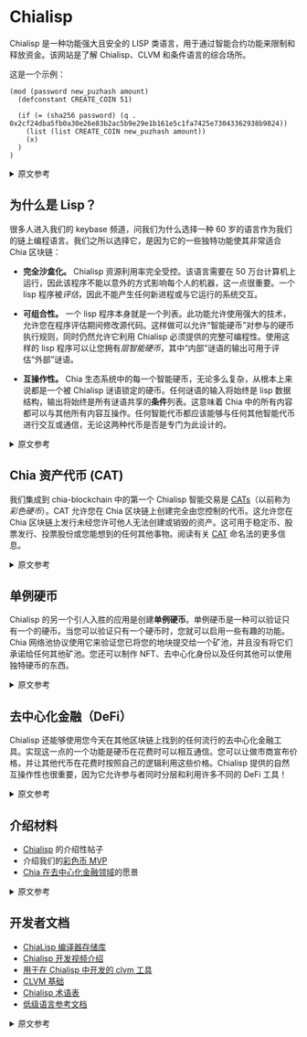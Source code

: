 # Chialisp

Chialisp 是一种功能强大且安全的 LISP 类语言，用于通过智能合约功能来限制和释放资金。该网站是了解 Chialisp、CLVM 和条件语言的综合场所。 

这是一个示例：

```chialisp
(mod (password new_puzhash amount)
  (defconstant CREATE_COIN 51)

  (if (= (sha256 password) (q . 0x2cf24dba5fb0a30e26e83b2ac5b9e29e1b161e5c1fa7425e73043362938b9824))
    (list (list CREATE_COIN new_puzhash amount))
    (x)
  )
)
```

<details>
<summary>原文参考</summary>

Chialisp is a powerful and secure LISP-like language for encumbering and releasing funds with smart-contract capabilities.
This website is a consolidated place to learn about Chialisp, CLVM and the conditions language.

Here's a sample:
```chialisp
(mod (password new_puzhash amount)
  (defconstant CREATE_COIN 51)

  (if (= (sha256 password) (q . 0x2cf24dba5fb0a30e26e83b2ac5b9e29e1b161e5c1fa7425e73043362938b9824))
    (list (list CREATE_COIN new_puzhash amount))
    (x)
  )
)
```

</details>

## 为什么是 Lisp？

很多人进入我们的 keybase 频道，问我们为什么选择一种 60 岁的语言作为我们的链上编程语言。我们之所以选择它，是因为它的一些独特功能使其非常适合 Chia 区块链：

* **完全沙盒化。** Chialisp 资源利用率完全受控。该语言需要在 50 万台计算机上运行，因此该程序不能以意外的方式影响每个人的机器，这一点很重要。一个 lisp 程序被*评估*，因此不能产生任何新进程或与它运行的系统交互。

* **可组合性。** 一个 lisp 程序本身就是一个列表。此功能允许使用强大的技术，允许您在程序评估期间修改源代码。这样做可以允许“智能硬币”对参与的硬币执行规则，同时仍然允许它利用 Chialisp 必须提供的完整可编程性。使用这样的 lisp 程序可以让您拥有*层智能硬币*，其中“内部”谜语的输出可用于评估“外部”谜语。

* **互操作性。** Chia 生态系统中的每一个智能硬币，无论多么复杂，从根本上来说都是一个被 Chialisp 谜语锁定的硬币。任何谜语的输入将始终是 lisp 数据结构，输出将始终是所有谜语共享的**条件**列表。这意味着 Chia 中的所有内容都可以与其他所有内容互操作。任何智能代币都应该能够与任何其他智能代币进行交互或通信，无论这两种代币是否是专门为此设计的。

<details>
<summary>原文参考</summary>

- ## Why Lisp?

Many people come into our keybase channel and ask us why we chose a 60 year old language as our on chain programming language.
We chose it due to a few unique features that make it remarkably well suited to the Chia blockchain:

* **Completely sandboxed.** Chialisp resource utilization is completely controlled.
The language needs to be run on half a million computers, so it is important that the program cannot reach out and affect everyone's machines in an unintended way.
A lisp program is *evaluated* and therefore cannot spawn any new processes or interact with the system it is running on.

* **Composability.** A lisp program is itself just a list.
This feature allows for powerful techniques that allow you to modify source code during program evaluation.
Doing so can allow a "smart coin" to enforce rules on a participating coin while still allowing it to utilize the full programmability that Chialisp has to offer.
Using lisp programs like this allows you to have *layers of smart coins* in which the output of an "inner" puzzle can be used in the evaluation of the "outer" puzzle.

* **Interoperability.** Every smart coin in the Chia ecosystem, no matter how complex, is fundamentally a coin that is locked up with a Chialisp puzzle. The input to any puzzle will always be a lisp data structure, and the output will always be a list of **conditions** that all puzzles share. This means that everything in Chia interoperates with everything else.
Any smart coin should be able to interact or communicate with any other smart coin, regardless of whether either coin was specifically designed to do so.

</details>

## Chia 资产代币 (CAT)

我们集成到 chia-blockchain 中的第一个 Chialisp 智能交易是 [CATs](https://chialisp.com/docs/puzzles/cats)（以前称为*彩色硬币*）。CAT 允许您在 Chia 区块链上创建完全由您控制的代币。这允许您在 Chia 区块链上发行未经您许可他人无法创建或销毁的资产。这可用于稳定币、股票发行、投票股份或您能想到的任何其他事物。阅读有关 [CAT](https://www.chia.net/2021/09/23/chia-token-standard-naming.en.html) 命名法的更多信息。

<details>
<summary>原文参考</summary>

- ## Chia Asset Tokens (CATs)

The first Chialisp smart transaction that we integrated into chia-blockchain were [CATs](https://chialisp.com/docs/puzzles/cats) (formerly known as *coloured coins*). CATs allow you to create tokens on the Chia blockchain that are entirely controlled by you. This allows you to issue assets on the Chia blockchain that cannot be created or destroyed by others without your permission. This can be used for stable coins, stock issuance, voting shares, or anything else you can think of. Read more about nomenclature of [CATs](https://www.chia.net/2021/09/23/chia-token-standard-naming.en.html).

</details>

## 单例硬币

Chialisp 的另一个引人入胜的应用是创建**单例硬币**。单例硬币是一种可以验证只有一个的硬币。当您可以验证只有一个硬币时，您就可以启用一些有趣的功能。Chia 网络池协议使用它来验证您已将您的地块提交给一个矿池，并且没有将它们承诺给任何其他矿池。您还可以制作 NFT、去中心化身份以及任何其他可以使用独特硬币的东西。

<details>
<summary>原文参考</summary>

- ## Singletons

Another fascinating application of Chialisp is the creation of **singletons**.
Singletons are a type of coin that there is verifiably only one of.
When you can verify that there is only one of a coin, you can enable some interesting functionality.
The Chia Network pooling protocol uses this to verify that you have committed your plots to a pool and have not promised them to any other pool.
You can also make NFTs, decentralized identities, and anything else that could make use of a unique coin.

</details>

## 去中心化金融（DeFi）

Chialisp 还能够使用您今天在其他区块链上找到的任何流行的去中心化金融工具。实现这一点的一个功能是硬币在花费时可以相互通信。您可以让做市商宣布价格，并让其他代币在花费时按照自己的逻辑利用这些价格。Chialisp 提供的自然互操作性也很重要，因为它允许参与者同时分层和利用许多不同的 DeFi 工具！

<details>
<summary>原文参考</summary>

- ## DeFi

Chialisp is also capable of any of the popularly available decentralized finance tools you find on other blockchains today.
One feature that enables this is the fact that coins can communicate with each other when they are spent.
You can have market makers announce prices and have other coins utilize those prices in their own logic when they are spent.
The natural interoperability that Chialisp provides is also relevant because it will allow participants to layer and leverage many different DeFi tools all at once!

</details>

## 介绍材料

- [Chialisp](https://www.chia.net/2019/11/27/chialisp.en.html) 的介绍性帖子
- 介绍我们的[彩色币 MVP](https://www.chia.net/2020/04/29/coloured-coins-launch.en.html)
- [Chia 在去中心化金融领域](https://www.chia.net/2021/07/13/a-vision-for-defi-in-chia.en.html)的愿景

<details>
<summary>原文参考</summary>

- ## Introductory Material

- The introductory post on [Chialisp](https://www.chia.net/2019/11/27/chialisp.en.html)
- Introduction to our [MVP of Coloured coins](https://www.chia.net/2020/04/29/coloured-coins-launch.en.html)
- A Vision for [DeFi in Chia](https://www.chia.net/2021/07/13/a-vision-for-defi-in-chia.en.html)

</details>

## 开发者文档

- [ChiaLisp 编译器存储库](https://github.com/Chia-Network/clvm)
- [Chialisp 开发视频介绍](https://chialisp.com/docs/tutorials/developing_applications)
- [用于在 Chialisp 中开发的 clvm 工具](https://github.com/Chia-Network/clvm_tools)
- [CLVM 基础](/docs/)
- [Chialisp 术语表](/docs/glossary/)
- [低级语言参考文档](/docs/ref/clvm/)

<details>
<summary>原文参考</summary>

- ## Developer Documentation

- [ChiaLisp Compiler Repository](https://github.com/Chia-Network/clvm)
- [A video introduction to developing in Chialisp](https://chialisp.com/docs/tutorials/developing_applications)
- [clvm_tools for developing in Chialisp](https://github.com/Chia-Network/clvm_tools)
- [CLVM Basics](/docs/)
- [Glossary of Chialisp terms](/docs/glossary/)
- [Lower Level Language Reference Document](/docs/ref/clvm/)

</details>

